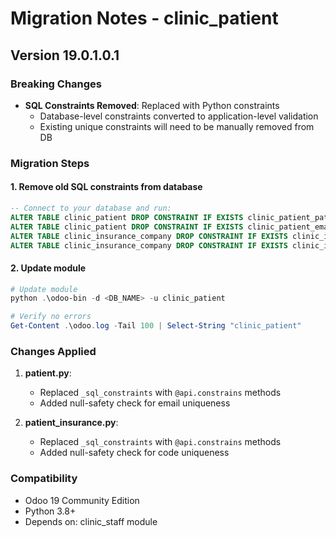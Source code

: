# Migration Notes - clinic_patient

## Version 19.0.1.0.1

### Breaking Changes
- **SQL Constraints Removed**: Replaced with Python constraints
  - Database-level constraints converted to application-level validation
  - Existing unique constraints will need to be manually removed from DB

### Migration Steps

#### 1. Remove old SQL constraints from database
```sql
-- Connect to your database and run:
ALTER TABLE clinic_patient DROP CONSTRAINT IF EXISTS clinic_patient_patient_id_unique;
ALTER TABLE clinic_patient DROP CONSTRAINT IF EXISTS clinic_patient_email_unique;
ALTER TABLE clinic_insurance_company DROP CONSTRAINT IF EXISTS clinic_insurance_company_name_unique;
ALTER TABLE clinic_insurance_company DROP CONSTRAINT IF EXISTS clinic_insurance_company_code_unique;
```

#### 2. Update module
```powershell
# Update module
python .\odoo-bin -d <DB_NAME> -u clinic_patient

# Verify no errors
Get-Content .\odoo.log -Tail 100 | Select-String "clinic_patient"
```

### Changes Applied
1. **patient.py**:
   - Replaced `_sql_constraints` with `@api.constrains` methods
   - Added null-safety check for email uniqueness

2. **patient_insurance.py**:
   - Replaced `_sql_constraints` with `@api.constrains` methods
   - Added null-safety check for code uniqueness

### Compatibility
- Odoo 19 Community Edition
- Python 3.8+
- Depends on: clinic_staff module